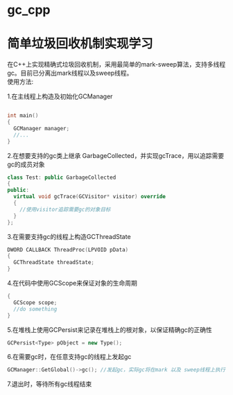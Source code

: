 # gc_cpp
# 简单垃圾回收机制实现学习

在C++上实现精确式垃圾回收机制，采用最简单的mark-sweep算法，支持多线程gc。目前已分离出mark线程以及sweep线程。<br>
使用方法:

1.在主线程上构造及初始化GCManager
```cpp

int main()
{
  GCManager manager;
  //...
}
```

2.在想要支持的gc类上继承 GarbageCollected，并实现gcTrace，用以追踪需要gc的成员对象
```cpp
class Test: public GarbageCollected
{
public:
  virtual void gcTrace(GCVisitor* visitor) override
  {
    //使用visitor追踪需要gc的对象目标
  }
};
```
3.在需要支持gc的线程上构造GCThreadState
```cpp
DWORD CALLBACK ThreadProc(LPVOID pData)
{
  GCThreadState threadState;
}
```

4.在代码中使用GCScope来保证对象的生命周期
```cpp
{
  GCScope scope;
  //do something
}
```

5.在堆栈上使用GCPersist<Type>来记录在堆栈上的根对象，以保证精确gc的正确性
```cpp
GCPersist<Type> pObject = new Type();
```


6.在需要gc时，在任意支持gc的线程上发起gc
```cpp
GCManager::GetGlobal()->gc(); //发起gc，实际gc将在mark 以及 sweep线程上执行
```

7.退出时，等待所有gc线程结束

